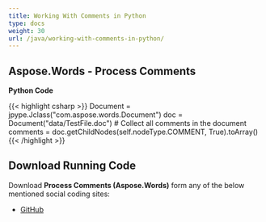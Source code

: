 ```yaml
---
title: Working With Comments in Python
type: docs
weight: 30
url: /java/working-with-comments-in-python/
---
```


## **Aspose.Words - Process Comments**

**Python Code**

{{< highlight csharp >}}
Document = jpype.Jclass("com.aspose.words.Document")
doc = Document("data/TestFile.doc")
\# Collect all comments in the document
comments = doc.getChildNodes(self.nodeType.COMMENT, True).toArray()
{{< /highlight >}}

## **Download Running Code**

Download **Process Comments (Aspose.Words)** form any of the below mentioned social coding sites:

- [GitHub](https://github.com/aspose-words/Aspose.Words-for-Java/blob/master/Plugins/Aspose_Words_Java_for_Python/tests/programmingwithdocuments/workingwithcomments/processcomments/ProcessComments/ProcessComments.py)
